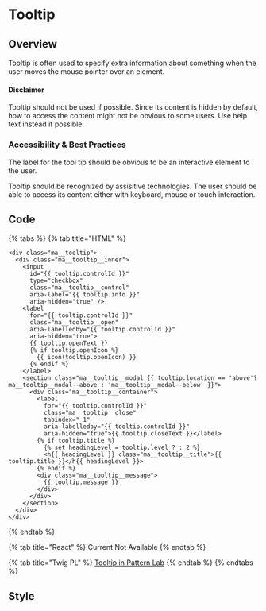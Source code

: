 # Tooltip

## Overview

Tooltip is often used to specify extra information about something when the user moves the mouse pointer over an element.

#### Disclaimer

Tooltip should not be used if possible. Since its content is hidden by default, how to access the content might not be obvious to some users. Use help text instead if possible.

### Accessibility & Best Practices

The label for the tool tip should be obvious to be an interactive element to the user.

Tooltip should be recognized by assisitive technologies. The user should be able to access its content either with keyboard, mouse or touch interaction.

## Code

{% tabs %}
{% tab title="HTML" %}
```markup
<div class="ma__tooltip">
  <div class="ma__tooltip__inner">
    <input
      id="{{ tooltip.controlId }}"
      type="checkbox"
      class="ma__tooltip__control"
      aria-label="{{ tooltip.info }}"
      aria-hidden="true" />
    <label
      for="{{ tooltip.controlId }}"
      class="ma__tooltip__open"
      aria-labelledby="{{ tooltip.controlId }}"
      aria-hidden="true">
      {{ tooltip.openText }}
      {% if tooltip.openIcon %}
        {{ icon(tooltip.openIcon) }}
      {% endif %}
    </label>
    <section class="ma__tooltip__modal {{ tooltip.location == 'above'? ma__tooltip__modal--above : 'ma__tooltip__modal--below' }}">
      <div class="ma__tooltip__container">
        <label
          for="{{ tooltip.controlId }}"
          class="ma__tooltip__close"
          tabindex="-1"
          aria-labelledby="{{ tooltip.controlId }}"
          aria-hidden="true">{{ tooltip.closeText }}</label>
        {% if tooltip.title %}
          {% set headingLevel = tooltip.level ? : 2 %}
          <h{{ headingLevel }} class="ma__tooltip__title">{{ tooltip.title }}</h{{ headingLevel }}>
        {% endif %}
        <div class="ma__tooltip__message">
          {{ tooltip.message }}
        </div>
      </div>
    </section>
  </div>
</div>
```
{% endtab %}

{% tab title="React" %}
Current Not Available
{% endtab %}

{% tab title="Twig PL" %}
[Tooltip in Pattern Lab](https://mayflower.digital.mass.gov/patternlab/?p=molecules-tooltip)
{% endtab %}
{% endtabs %}

## Style


